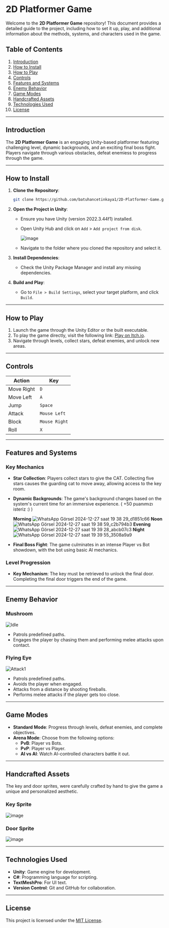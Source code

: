 # 2D Platformer Game

Welcome to the **2D Platformer Game** repository! This document provides a detailed guide to the project, including how to set it up, play, and additional information about the methods, systems, and characters used in the game.

## Table of Contents
1. [Introduction](#introduction)
2. [How to Install](#how-to-install)
3. [How to Play](#how-to-play)
4. [Controls](#controls)
5. [Features and Systems](#features-and-systems)
6. [Enemy Behavior](#enemy-behavior)
7. [Game Modes](#game-modes)
8. [Handcrafted Assets](#handcrafted-assets)
9. [Technologies Used](#technologies-used)
10. [License](#license)

---

## Introduction
The **2D Platformer Game** is an engaging Unity-based platformer featuring challenging level, dynamic backgrounds, and an exciting final boss fight. Players navigate through various obstacles, defeat enemiess to progress through the game.

---

## How to Install
1. **Clone the Repository**:
   ```bash
   git clone https://github.com/batuhancetinkaya1/2D-Platformer-Game.git
   ```
2. **Open the Project in Unity**:
   - Ensure you have Unity (version 2022.3.44f1) installed.
   - Open Unity Hub and click on `Add` > `Add project from disk`.
     
     ![image](https://github.com/user-attachments/assets/13d54304-8528-4ebb-bf33-6c46d0aa1ba9)

   - Navigate to the folder where you cloned the repository and select it.

3. **Install Dependencies**:
   - Check the Unity Package Manager and install any missing dependencies.

4. **Build and Play**:
   - Go to `File > Build Settings`, select your target platform, and click `Build`.

---

## How to Play
1. Launch the game through the Unity Editor or the built executable.
2. To play the game directly, visit the following link:
   [Play on Itch.io](https://batuhancetinkaya.itch.io/2d-platformer).
3. Navigate through levels, collect stars, defeat enemies, and unlock new areas.

---

## Controls
| **Action**         | **Key**          |
|--------------------|------------------|
| Move Right         | `D`              |
| Move Left          | `A`              |
| Jump               | `Space`          |
| Attack             | `Mouse Left`     |
| Block              | `Mouse Right`    |
| Roll               | `X`              |

---

## Features and Systems
### Key Mechanics
- **Star Collection**: Players collect stars to give the CAT. Collecting five stars causes the guarding cat to move away, allowing access to the key room.
- **Dynamic Backgrounds**: The game's background changes based on the system's current time for an immersive experience. ( +50 puanımızı isteriz :) )

  **Morning**
  ![WhatsApp Görsel 2024-12-27 saat 19 38 29_d1851c66](https://github.com/user-attachments/assets/059e85a0-e4ed-4daf-a78b-2fb50ddb5239)
  **Noon**
  ![WhatsApp Görsel 2024-12-27 saat 19 38 59_c2b794b3](https://github.com/user-attachments/assets/3910c1d6-02ac-4ef6-b654-4a1df1d1cba8)
  **Evening**
  ![WhatsApp Görsel 2024-12-27 saat 19 39 28_abcb07c3](https://github.com/user-attachments/assets/8b5fdefb-8609-4fa9-97c7-412ec8455b1b)
  **Night**
  ![WhatsApp Görsel 2024-12-27 saat 19 39 55_3508a9a9](https://github.com/user-attachments/assets/1fc0e7ef-53ee-4620-9714-ec154bd5f06c)
  
  
  




- **Final Boss Fight**: The game culminates in an intense Player vs Bot showdown, with the bot using basic AI mechanics.

### Level Progression
- **Key Mechanism**: The key must be retrieved to unlock the final door. Completing the final door triggers the end of the game.

---

## Enemy Behavior
### Mushroom
![Idle](https://github.com/user-attachments/assets/6bcd5b37-6349-4061-bb73-bc470d7ca9c7)

- Patrols predefined paths.
- Engages the player by chasing them and performing melee attacks upon contact.

### Flying Eye
![Attack1](https://github.com/user-attachments/assets/9388426c-03f3-459c-80a0-3a1bff701927)

- Patrols predefined paths.
- Avoids the player when engaged.
- Attacks from a distance by shooting fireballs.
- Performs melee attacks if the player gets too close.

---

## Game Modes
- **Standard Mode**: Progress through levels, defeat enemies, and complete objectives.
- **Arena Mode**: Choose from the following options:
  - **PvB**: Player vs Bots.
  - **PvP**: Player vs Player.
  - **AI vs AI**: Watch AI-controlled characters battle it out.

---

## Handcrafted Assets
The key and door sprites, were carefully crafted by hand to give the game a unique and personalized aesthetic.

### Key Sprite
![image](https://github.com/user-attachments/assets/66c32336-d24c-4807-8550-dfc1ef9a747f)


### Door Sprite
![image](https://github.com/user-attachments/assets/1be2e48a-08d2-4a07-bcb8-d9210323c465)

---

## Technologies Used
- **Unity**: Game engine for development.
- **C#**: Programming language for scripting.
- **TextMeshPro**: For UI text.
- **Version Control**: Git and GitHub for collaboration.

---

## License
This project is licensed under the [MIT License](LICENSE).


